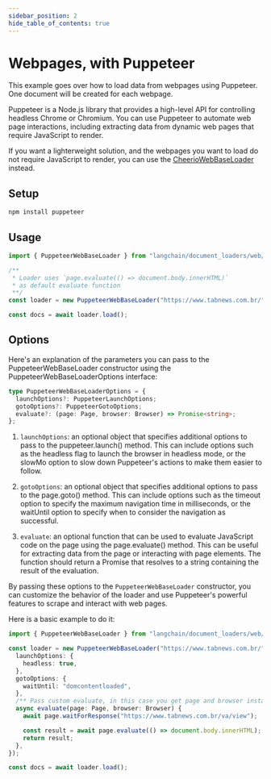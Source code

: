 ```yaml
---
sidebar_position: 2
hide_table_of_contents: true
---
```


# Webpages, with Puppeteer

This example goes over how to load data from webpages using Puppeteer. One document will be created for each webpage.

Puppeteer is a Node.js library that provides a high-level API for controlling headless Chrome or Chromium. You can use Puppeteer to automate web page interactions, including extracting data from dynamic web pages that require JavaScript to render.

If you want a lighterweight solution, and the webpages you want to load do not require JavaScript to render, you can use the [CheerioWebBaseLoader](./web_cheerio.md) instead.

## Setup

```bash npm2yarn
npm install puppeteer
```

## Usage

```typescript
import { PuppeteerWebBaseLoader } from "langchain/document_loaders/web/puppeteer";

/**
 * Loader uses `page.evaluate(() => document.body.innerHTML)`
 * as default evaluate function
 **/
const loader = new PuppeteerWebBaseLoader("https://www.tabnews.com.br/");

const docs = await loader.load();
```

## Options

Here's an explanation of the parameters you can pass to the PuppeteerWebBaseLoader constructor using the PuppeteerWebBaseLoaderOptions interface:

```typescript
type PuppeteerWebBaseLoaderOptions = {
  launchOptions?: PuppeteerLaunchOptions;
  gotoOptions?: PuppeteerGotoOptions;
  evaluate?: (page: Page, browser: Browser) => Promise<string>;
};
```

1. `launchOptions`: an optional object that specifies additional options to pass to the puppeteer.launch() method. This can include options such as the headless flag to launch the browser in headless mode, or the slowMo option to slow down Puppeteer's actions to make them easier to follow.

2. `gotoOptions`: an optional object that specifies additional options to pass to the page.goto() method. This can include options such as the timeout option to specify the maximum navigation time in milliseconds, or the waitUntil option to specify when to consider the navigation as successful.

3. `evaluate`: an optional function that can be used to evaluate JavaScript code on the page using the page.evaluate() method. This can be useful for extracting data from the page or interacting with page elements. The function should return a Promise that resolves to a string containing the result of the evaluation.

By passing these options to the `PuppeteerWebBaseLoader` constructor, you can customize the behavior of the loader and use Puppeteer's powerful features to scrape and interact with web pages.

Here is a basic example to do it:

```typescript
import { PuppeteerWebBaseLoader } from "langchain/document_loaders/web/puppeteer";

const loader = new PuppeteerWebBaseLoader("https://www.tabnews.com.br/", {
  launchOptions: {
    headless: true,
  },
  gotoOptions: {
    waitUntil: "domcontentloaded",
  },
  /** Pass custom evaluate, in this case you get page and browser instances */
  async evaluate(page: Page, browser: Browser) {
    await page.waitForResponse("https://www.tabnews.com.br/va/view");

    const result = await page.evaluate(() => document.body.innerHTML);
    return result;
  },
});

const docs = await loader.load();
```

